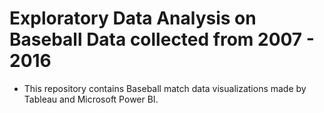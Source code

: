 # Exploratory Data Analysis on Baseball Data collected from 2007 - 2016 

* This repository contains Baseball match data visualizations made by Tableau and Microsoft Power BI. 
